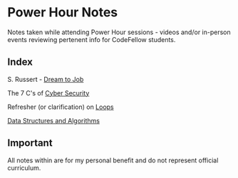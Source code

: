 # Power Hour Notes  

Notes taken while attending Power Hour sessions - videos and/or in-person events reviewing pertenent info for CodeFellow students.

## Index

S. Russert - [Dream to Job](./srussert-dream-job-disney.html)

The 7 C's of [Cyber Security](power-hour-notes/pph-sevenc-security.html)

Refresher (or clarification) on [Loops](loops-refresher.html)  

[Data Structures and Algorithms](data-structures-algos.html)  

## Important  

All notes within are for my personal benefit and do not represent official curriculum.  
